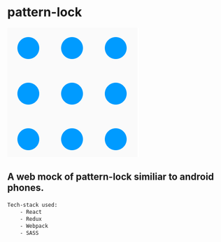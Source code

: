 # pattern-lock
![pattern-lock](pattern.png)


## A web mock of pattern-lock similiar to android phones.

```
Tech-stack used:
    - React
    - Redux
    - Webpack
    - SASS
```
